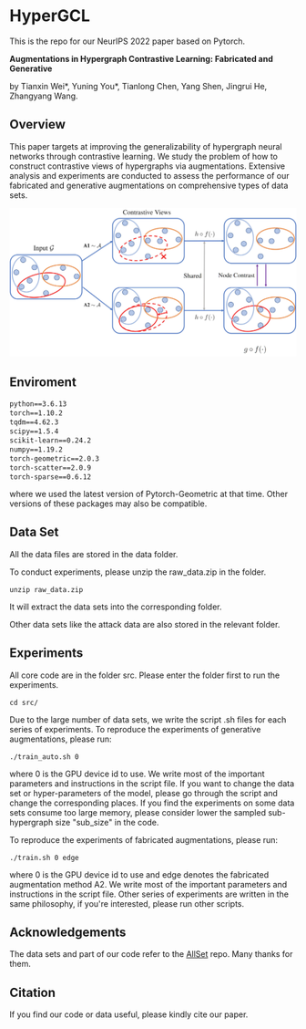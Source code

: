 # HyperGCL
This is the repo for our NeurIPS 2022 paper based on Pytorch.

**Augmentations in Hypergraph Contrastive Learning: Fabricated and Generative**

by Tianxin Wei*, Yuning You*, Tianlong Chen, Yang Shen, Jingrui He, Zhangyang Wang.

## Overview
This paper targets at improving the generalizability of hypergraph neural networks through contrastive learning. We study the problem of how to construct contrastive views of hypergraphs via augmentations. Extensive analysis and experiments are conducted to assess the performance of our fabricated and generative augmentations on comprehensive types of data sets.

![123](figure/frame.jpg)

## Enviroment
```
python==3.6.13
torch==1.10.2
tqdm==4.62.3
scipy==1.5.4
scikit-learn==0.24.2
numpy==1.19.2
torch-geometric==2.0.3
torch-scatter==2.0.9
torch-sparse==0.6.12
```
where we used the latest version of Pytorch-Geometric at that time. Other versions of these packages may also be compatible.

## Data Set

All the data files are stored in the data folder.

To conduct experiments, please unzip the raw_data.zip in the folder.
```
unzip raw_data.zip
```
It will extract the data sets into the corresponding folder.

Other data sets like the attack data are also stored in the relevant folder.

## Experiments
All core code are in the folder src. Please enter the folder first to run the experiments. 
```
cd src/
```
Due to the large number of data sets, we write the script .sh files for each series of experiments. To reproduce the experiments of generative augmentations, please run:
```
./train_auto.sh 0
```
where 0 is the GPU device id to use. We write most of the important parameters and instructions in the script file. If you want to change the data set or hyper-parameters of the model, please go through the script and change the corresponding places. If you find the experiments on some data sets consume too large memory, please consider lower the sampled sub-hypergraph size "sub_size" in the code.

To reproduce the experiments of fabricated augmentations, please run:
```
./train.sh 0 edge
```
where 0 is the GPU device id to use and edge denotes the fabricated augmentation method A2. We write most of the important parameters and instructions in the script file. Other series of experiments are written in the same philosophy, if you're interested, please run other scripts.


## Acknowledgements
The data sets and part of our code refer to the [AllSet](https://github.com/jianhao2016/AllSet) repo. Many thanks for them.

## Citation
If you find our code or data useful, please kindly cite our paper.

